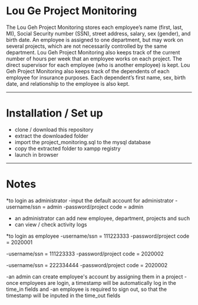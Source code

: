 # Lou Ge Project Monitoring
The Lou Geh Project Monitoring stores each employee’s name (first, last, MI), Social
Security number (SSN), street address, salary, sex (gender), and birth date. An
employee is assigned to one department, but may work on several projects, which are
not necessarily controlled by the same department. Lou Geh Project Monitoring also
keeps track of the current number of hours per week that an employee works on each
project. The direct supervisor for each employee (who is another employee) is kept.
Lou Geh Project Monitoring also keeps track of the dependents of each employee for
insurance purposes. Each dependent’s first name, sex, birth date, and relationship to
the employee is also kept.

---------------------------------------------------------------------------------------

# Installation / Set up

- clone / download this repository
- extract the downloaded folder
- import the project_monitoring.sql to the mysql database
- copy the extracted folder to xampp registry
- launch in browser

---------------------------------------------------------------------------------------

# Notes

*to login as administrator
-input the default account for administrator 
-username/ssn          = admin
-password/project code = admin
 
- an administrator can add new employee, department, projects and such
- can view / check activity logs
 
 
*to login as employee
-username/ssn          = 111223333
-password/project code = 2020001
  
-username/ssn          = 111223333
-password/project code = 2020002
  
-username/ssn          = 222334444
-password/project code = 2020002
  
-an admin can create employee's account by assigning them in a project
-once employees are login, a timestamp will be automatically log in the time_in fields and 
-an employee is required to sign out, so that the timestamp will be inputed in the time_out fields
  
  
  
